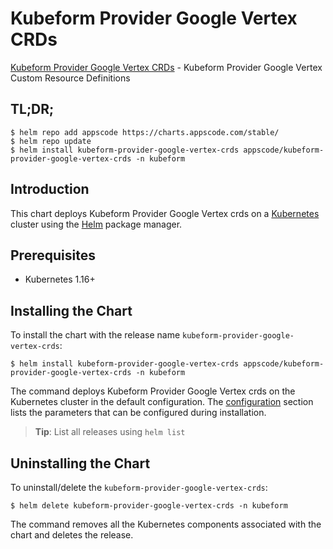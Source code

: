 # Kubeform Provider Google Vertex CRDs

[Kubeform Provider Google Vertex CRDs](https://github.com/kubeform) - Kubeform Provider Google Vertex Custom Resource Definitions

## TL;DR;

```console
$ helm repo add appscode https://charts.appscode.com/stable/
$ helm repo update
$ helm install kubeform-provider-google-vertex-crds appscode/kubeform-provider-google-vertex-crds -n kubeform
```

## Introduction

This chart deploys Kubeform Provider Google Vertex crds on a [Kubernetes](http://kubernetes.io) cluster using the [Helm](https://helm.sh) package manager.

## Prerequisites

- Kubernetes 1.16+

## Installing the Chart

To install the chart with the release name `kubeform-provider-google-vertex-crds`:

```console
$ helm install kubeform-provider-google-vertex-crds appscode/kubeform-provider-google-vertex-crds -n kubeform
```

The command deploys Kubeform Provider Google Vertex crds on the Kubernetes cluster in the default configuration. The [configuration](#configuration) section lists the parameters that can be configured during installation.

> **Tip**: List all releases using `helm list`

## Uninstalling the Chart

To uninstall/delete the `kubeform-provider-google-vertex-crds`:

```console
$ helm delete kubeform-provider-google-vertex-crds -n kubeform
```

The command removes all the Kubernetes components associated with the chart and deletes the release.


